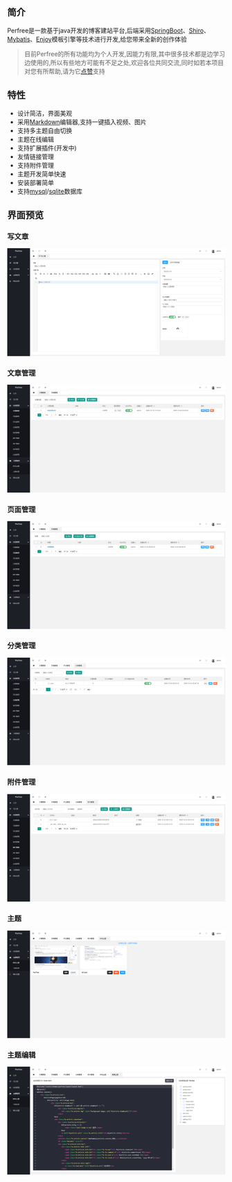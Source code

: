 ## 简介
Perfree是一款基于java开发的博客建站平台,后端采用[SpringBoot](https://spring.io/projects/spring-boot)、[Shiro](https://shiro.apache.org)、[Mybatis](https://mybatis.org/)、[Enjoy](https://jfinal.com/doc/6-1)模板引擎等技术进行开发,给您带来全新的创作体验
> 目前Perfree的所有功能均为个人开发,因能力有限,其中很多技术都是边学习边使用的,所以有些地方可能有不足之处,欢迎各位共同交流,同时如若本项目对您有所帮助,请为它[点赞](https://github.com/perfree/Perfree)支持 

## 特性
* 设计简洁，界面美观
* 采用[Markdown](https://www.markdownguide.org/)编辑器,支持一键插入视频、图片
* 支持多主题自由切换
* 主题在线编辑
* 支持扩展插件(开发中)
* 友情链接管理
* 支持附件管理
* 主题开发简单快速
* 安装部署简单
* 支持[mysql](https://www.mysql.com)/[sqlite](https://www.sqlite.org)数据库

## 界面预览
### 写文章
![写文章](./screenshot/0.jpg)

### 文章管理
![文章管理](./screenshot/1.jpg)

### 页面管理
![页面管理](./screenshot/2.jpg)

### 分类管理
![分类管理](./screenshot/3.jpg)

### 附件管理
![附件管理](./screenshot/4.jpg)

### 主题
![主题](./screenshot/5.jpg)

### 主题编辑
![主题编辑](./screenshot/6.jpg)